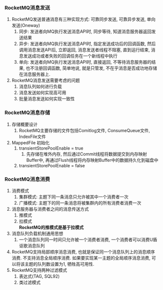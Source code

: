 ### RocketMQ消息发送
1. RocketMQ发送普通消息有三种实现方式: 可靠同步发送, 可靠异步发送, 单向发送(Oneway)
   1. 同步: 发送者向MQ执行发送消息API时, 同步等待, 知道消息服务器返回发送结果
   2. 异步: 发送者向MQ执行发送消息API时, 指定发送成功后的回调函数, 然后调用消息发送API后, 立即返回, 消息发送者线程不阻塞, 直到运行结束, 消息发送成功或者失败的回调任务在一个新线程中执行
   3. 单向: 发送者向MQ执行发送消息API时, 直接返回, 不等待消息服务器的结果, 也不注册回调函数, 简单地说, 就是只管发, 不在乎消息是否成功地存储在消息服务器上.
2. RocketMQ消息发送需要考虑的问题
   1. 消息队列如何进行负载
   2. 消息发送如何实现高可用
   3. 批量消息发送如何实现一致性


### RocketMQ消息存储
1. 存储概要设计
   1. RocketMQ主要存储的文件包括Comitlog文件, ConsumeQueue文件, IndexFile文件
2. MappedFile 初始化
   1. transientStorePoolEnable = true
      1. 先存储在堆外内存, 然后通过Commit线程将数据提交到内存映射Buffer中, 再通过Flush线程将内存映射Buffer中的数据持久化到磁盘中
   2. transientStorePoolEnable = false


### RocketMQ消息消费
1. 消费模式
   1. 集群模式: 主题下同一条消息只允许被其中一个消费者一次
   2. 广播模式: 主题下的同一条消息将被集群内的所有消费者消费一次
2. 消息服务器与消费者之间的消息传送方式
   1. 推模式
   2. 拉模式 \
   **RocketMQ的推模式是基于拉模式**
3. 消息队列负载机制通用思想
   1. 一个消息队列同一时间只允许被一个消费者消费, 一个消费者可以消费U盾讴歌消息队列
4. RocketMQ支持局部顺序消息消费, 也就是保证同一个消息队列上的消息顺序消费. 不支持消息全局顺序消费. 如果要实现某一主题的全局顺序消息消费, 可以将该主题的队列数设置为1, 牺牲高可用性.
5. RocketMQ支持两种过滤模式
   1. 表达式(TAG, SQL92)
   2. 类过滤模式